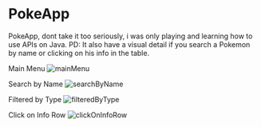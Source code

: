 # PokeApp
PokeApp, dont take it too seriously, i was only playing and learning how to use APIs on Java. PD: It also have a visual detail if you search a Pokemon by name or clicking on his info in the table.

Main Menu
![mainMenu](https://user-images.githubusercontent.com/101566196/200429261-eee74cbb-c0c8-47b5-812c-91adb5110be8.png)

Search by Name
![searchByName](https://user-images.githubusercontent.com/101566196/200429275-90be977f-7bf8-4dd9-8ee8-7e5ae27f63c5.png)

Filtered by Type
![filteredByType](https://user-images.githubusercontent.com/101566196/200429294-abcd6631-6bed-47cc-a02f-3f6c765a8df5.png)

Click on Info Row
![clickOnInfoRow](https://user-images.githubusercontent.com/101566196/200429298-34cdbe5b-2323-40a1-a602-03180ab7db57.png)
